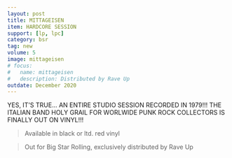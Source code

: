 ```yaml
---
layout: post
title: MITTAGEISEN
item: HARDCORE SESSION
support: [lp, lpc]
category: bsr
tag: new 
volume: 5
image: mittageisen
# focus:
#   name: mittageisen
#   description: Distributed by Rave Up
outdate: December 2020
---
```


YES, IT'S TRUE... AN ENTIRE STUDIO SESSION RECORDED IN 1979!!! THE ITALIAN BAND HOLY GRAIL FOR WORLWIDE PUNK ROCK COLLECTORS IS FINALLY OUT ON VINYL!!!

> Available in black or ltd. red vinyl

> Out for Big Star Rolling, exclusively distributed by Rave Up

